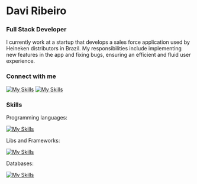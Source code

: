 # Davi Ribeiro

### Full Stack Developer
I currently work at a startup that develops a sales force application used by Heineken distributors in Brazil. My responsibilities include implementing new features in the app and fixing bugs, ensuring an efficient and fluid user experience.

### Connect with me
[![My Skills](https://skillicons.dev/icons?i=linkedin)](https://www.linkedin.com/in/daviirb)
[![My Skills](https://skillicons.dev/icons?i=gmail)](mailto:davi.rb@hotmail.com)


### Skills
Programming languages:

[![My Skills](https://skillicons.dev/icons?i=ts,go,java)](https://www.linkedin.com/in/daviirb)

Libs and Frameworks:

[![My Skills](https://skillicons.dev/icons?i=spring,react,tailwind,nodejs,nextjs,angular,tensorflow,jest)](https://www.linkedin.com/in/daviirb)

Databases:

[![My Skills](https://skillicons.dev/icons?i=postgres,supabase,sqlite,mongodb)](https://www.linkedin.com/in/daviirb)




